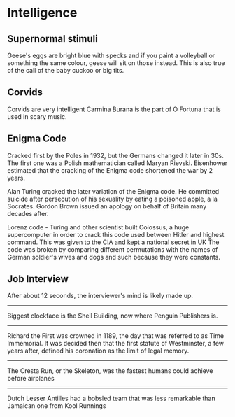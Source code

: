 # Intelligence

## Supernormal stimuli

Geese's eggs are bright blue with specks and if you paint a volleyball or something the same colour, geese will sit on those instead. This is also true of the call of the baby cuckoo or big tits. 

## Corvids
Corvids are very intelligent
Carmina Burana is the part of O Fortuna that is used in scary music.

## Enigma Code
Cracked first by the Poles in 1932, but the Germans changed it later in 30s.
The first one was a Polish mathematician called Maryan Rievski. Eisenhower estimated that the cracking of the Enigma code shortened the war by 2 years.

Alan Turing cracked the later variation of the Enigma code. He committed suicide after persecution of his sexuality by eating a poisoned apple, a la Socrates. Gordon Brown issued an apology on behalf of Britain many decades after.

Lorenz code - Turing and other scientist built Colossus, a huge supercomputer in order to crack this code used between Hitler and highest command.
This was given to the CIA and kept a national secret in UK
The code was broken by comparing different permutations with the names of German soldier's wives and dogs and such because they were constants.

## Job Interview
After about 12 seconds, the interviewer's mind is likely made up.

---

Biggest clockface is the Shell Building, now where Penguin Publishers is.

---

Richard the First was crowned in 1189, the day that was referred to as Time Immemorial. It was decided then that the first statute of Westminster, a few years after, defined his coronation as the limit of legal memory. 

--- 

The Cresta Run, or the Skeleton, was the fastest humans could achieve before airplanes

---

Dutch Lesser Antilles had a bobsled team that was less remarkable than Jamaican one from Kool Runnings


